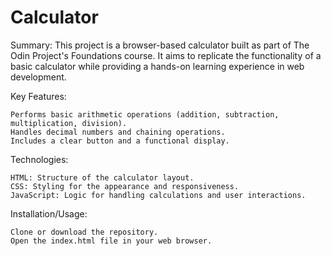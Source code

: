 # Calculator

Summary: This project is a browser-based calculator built as part of The Odin Project's Foundations course. It aims to replicate the functionality of a basic calculator while providing a hands-on learning
experience in web development.

Key Features:

    Performs basic arithmetic operations (addition, subtraction, multiplication, division).
    Handles decimal numbers and chaining operations.
    Includes a clear button and a functional display.
    
Technologies:

    HTML: Structure of the calculator layout.
    CSS: Styling for the appearance and responsiveness.
    JavaScript: Logic for handling calculations and user interactions.

Installation/Usage:

    Clone or download the repository.
    Open the index.html file in your web browser.
